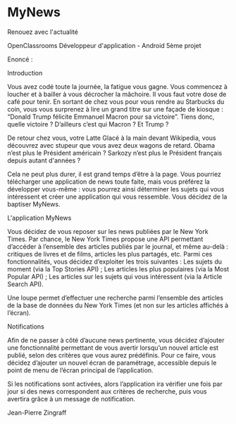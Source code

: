 # MyNews

Renouez avec l'actualité

OpenClassrooms Développeur d'application - Android 5ème projet

Enoncé :

Introduction

Vous avez codé toute la journée, la fatigue vous gagne. Vous commencez à loucher et à bailler à vous décrocher la mâchoire.
Il vous faut votre dose de café pour tenir. En sortant de chez vous pour vous rendre au Starbucks du coin, 
vous vous surprenez à lire un grand titre sur une façade de kiosque : “Donald Trump félicite Emmanuel Macron pour sa victoire”. 
Tiens donc, quelle victoire ? D’ailleurs c’est qui Macron ? Et Trump ?

De retour chez vous, votre Latte Glacé à la main devant Wikipedia, vous découvrez avec stupeur que vous avez deux wagons de retard. 
Obama n’est plus le Président américain ? Sarkozy n’est plus le Président français depuis autant d'années ?

Cela ne peut plus durer, il est grand temps d’être à la page. Vous pourriez télécharger une application de news toute faite, 
mais vous préférez la développer vous-même : vous pourrez ainsi déterminer les sujets qui vous intéressent et 
créer une application qui vous ressemble. Vous décidez de la baptiser MyNews.

L'application MyNews

Vous décidez de vous reposer sur les news publiées par le New York Times. Par chance, le New York Times propose une API permettant 
d’accéder à l’ensemble des articles publiés par le journal, et même au-delà : critiques de livres et de films, 
articles les plus partagés, etc. Parmi ces fonctionnalités, vous décidez d’exploiter les trois suivantes : 
Les sujets du moment (via la Top Stories API) ; 
Les articles les plus populaires (via la Most Popular API) ; 
Les articles sur les sujets qui vous intéressent (via la Article Search API).

Une loupe permet d’effectuer une recherche parmi l’ensemble des articles de la base de données du New York Times 
(et non sur les articles affichés à l’écran).

Notifications

Afin de ne passer à côté d’aucune news pertinente, vous décidez d’ajouter une fonctionnalité permettant de vous avertir 
lorsqu’un nouvel article est publié, selon des critères que vous aurez prédéfinis. 
Pour ce faire, vous décidez d’ajouter un nouvel écran de paramétrage, 
accessible depuis le point de menu de l’écran principal de l’application.

Si les notifications sont activées, alors l’application ira vérifier une fois par jour si des news correspondent aux critères 
de recherche, puis vous avertira grâce à un message de notification.

Jean-Pierre Zingraff
